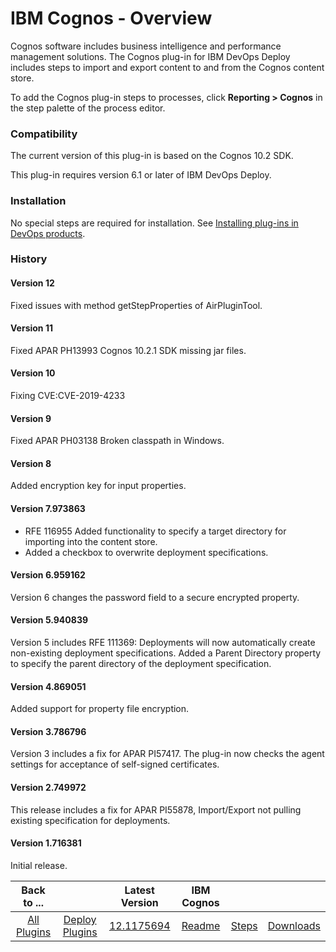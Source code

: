 
# IBM Cognos - Overview


Cognos software includes business intelligence and performance management solutions. The Cognos plug-in for IBM DevOps Deploy includes steps to import and export content to and from the Cognos content store.

To add the Cognos plug-in steps to processes, click **Reporting > Cognos** in the step palette of the process editor.

### Compatibility

The current version of this plug-in is based on the Cognos 10.2 SDK.

This plug-in requires version 6.1 or later of IBM DevOps Deploy.

### Installation

No special steps are required for installation. See [Installing plug-ins in DevOps products](https://community.ibm.com/community/user/wasdevops/blogs/laurel-dickson-bull1/2022/06/13/install-plugins).

### History

#### Version 12

Fixed issues with method getStepProperties of AirPluginTool.

#### Version 11

Fixed APAR PH13993 Cognos 10.2.1 SDK missing jar files.

#### Version 10

Fixing CVE:CVE-2019-4233

#### Version 9

Fixed APAR PH03138 Broken classpath in Windows.

#### Version 8

Added encryption key for input properties.

#### Version 7.973863

* RFE 116955 Added functionality to specify a target directory for importing into the content store.
* Added a checkbox to overwrite deployment specifications.

#### Version 6.959162

Version 6 changes the password field to a secure encrypted property.

#### Version 5.940839

Version 5 includes RFE 111369: Deployments will now automatically create non-existing deployment specifications. Added a Parent Directory property to specify the parent directory of the deployment specification.

#### Version 4.869051

Added support for property file encryption.

#### Version 3.786796

Version 3 includes a fix for APAR PI57417. The plug-in now checks the agent settings for acceptance of self-signed certificates.

#### Version 2.749972

This release includes a fix for APAR PI55878, Import/Export not pulling existing specification for deployments.

#### Version 1.716381

Initial release.


|Back to ...||Latest Version|IBM Cognos |||
| :---: | :---: | :---: | :---: | :---: | :---: |
|[All Plugins](../../index.md)|[Deploy Plugins](../README.md)|[12.1175694](https://raw.githubusercontent.com/UrbanCode/IBM-UCD-PLUGINS/main/files/Cognos/ucd-Cognos-12.1175694.zip)|[Readme](README.md)|[Steps](steps.md)|[Downloads](downloads.md)|
